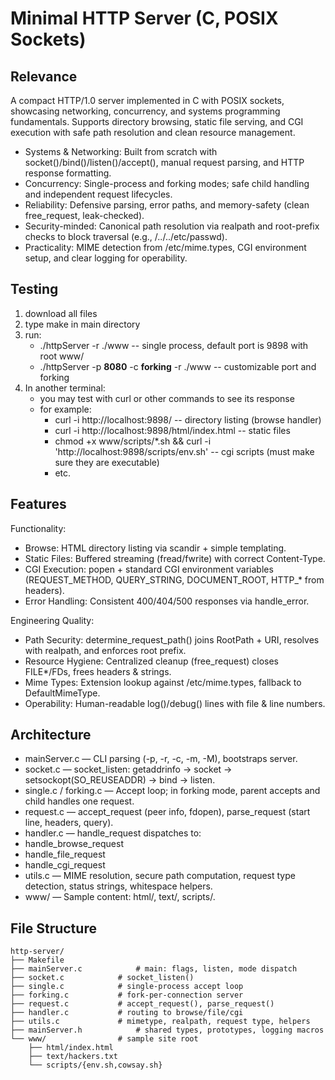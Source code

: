 Minimal HTTP Server (C, POSIX Sockets)
===================

Relevance
-------
A compact HTTP/1.0 server implemented in C with POSIX sockets, showcasing networking, concurrency, and systems programming fundamentals. Supports directory browsing, static file serving, and CGI execution with safe path resolution and clean resource management.

- Systems & Networking: Built from scratch with socket()/bind()/listen()/accept(), manual request parsing, and HTTP response formatting.
- Concurrency: Single-process and forking modes; safe child handling and independent request lifecycles.
- Reliability: Defensive parsing, error paths, and memory-safety (clean free_request, leak-checked).
- Security-minded: Canonical path resolution via realpath and root-prefix checks to block traversal (e.g., /../../etc/passwd).
- Practicality: MIME detection from /etc/mime.types, CGI environment setup, and clear logging for operability.

Testing
-------
1) download all files
2) type make in main directory
3) run:
   - ./httpServer -r ./www -- single process, default port is 9898 with root www/
   - ./httpServer -p __8080__ -c __forking__ -r ./www -- customizable port and forking
4) In another terminal:
   - you may test with curl or other commands to see its response
   - for example:
       - curl -i http://localhost:9898/  -- directory listing (browse handler)
       - curl -i http://localhost:9898/html/index.html  -- static files
       - chmod +x www/scripts/*.sh && curl -i 'http://localhost:9898/scripts/env.sh'  -- cgi scripts (must make sure they are executable)
       - etc.

Features
----------
Functionality:
- Browse: HTML directory listing via scandir + simple templating.
- Static Files: Buffered streaming (fread/fwrite) with correct Content-Type.
- CGI Execution: popen + standard CGI environment variables (REQUEST_METHOD, QUERY_STRING, DOCUMENT_ROOT, HTTP_* from headers).
- Error Handling: Consistent 400/404/500 responses via handle_error.

Engineering Quality:
- Path Security: determine_request_path() joins RootPath + URI, resolves with realpath, and enforces root prefix.
- Resource Hygiene: Centralized cleanup (free_request) closes FILE*/FDs, frees headers & strings.
- Mime Types: Extension lookup against /etc/mime.types, fallback to DefaultMimeType.
- Operability: Human-readable log()/debug() lines with file & line numbers.

Architecture
--------
- mainServer.c — CLI parsing (-p, -r, -c, -m, -M), bootstraps server.
- socket.c — socket_listen: getaddrinfo → socket → setsockopt(SO_REUSEADDR) → bind → listen.
- single.c / forking.c — Accept loop; in forking mode, parent accepts and child handles one request.
- request.c — accept_request (peer info, fdopen), parse_request (start line, headers, query).
- handler.c — handle_request dispatches to:
- handle_browse_request
- handle_file_request
- handle_cgi_request
- utils.c — MIME resolution, secure path computation, request type detection, status strings, whitespace helpers.
- www/ — Sample content: html/, text/, scripts/.

File Structure
----------
```
http-server/
├── Makefile
├── mainServer.c            # main: flags, listen, mode dispatch
├── socket.c            # socket_listen()
├── single.c            # single-process accept loop
├── forking.c           # fork-per-connection server
├── request.c           # accept_request(), parse_request()
├── handler.c           # routing to browse/file/cgi
├── utils.c             # mimetype, realpath, request type, helpers
├── mainServer.h            # shared types, prototypes, logging macros
└── www/                # sample site root
    ├── html/index.html
    ├── text/hackers.txt
    └── scripts/{env.sh,cowsay.sh}
```
